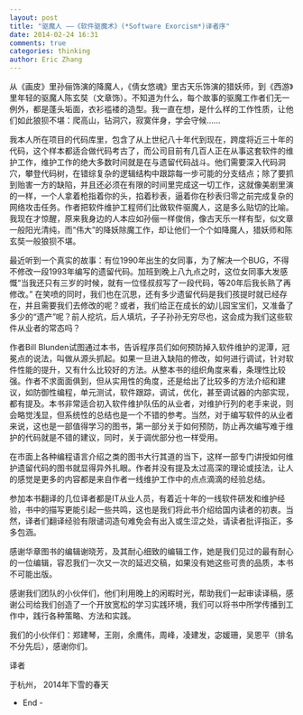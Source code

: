 ```yaml
---
layout: post
title: "驱魔人 ——《软件驱魔术》(*Software Exorcism*)译者序"
date: 2014-02-24 16:31
comments: true
categories: thinking
author: Eric Zhang
---
```


从《画皮》里孙俪饰演的降魔人，《倩女悠魂》里古天乐饰演的猎妖师，到《西游》里年轻的驱魔人陈玄奘（文章饰）。不知道为什么，每个故事的驱魔工作者们无一例外，都是蓬头垢面，衣衫褴褛的造型。我一直在想，是什么样的工作性质，让他们如此狼狈不堪：爬高山，钻洞穴，寂寞伴身，学会守候......

我本人所在项目的代码库里，包含了从上世纪八十年代到现在，跨度将近三十年的代码，这个样本都适合做代码考古了，而公司目前有几百人正在从事这套软件的维护工作，维护工作的绝大多数时间就是在与遗留代码战斗。他们需要深入代码洞穴，攀登代码树，在错综复杂的逻辑结构中跟踪每一步可能的分支结点；除了要抓到贻害一方的缺陷，并且还必须在有限的时间里完成这一切工作，这就像美剧里演的一样，一个人拿着枪指着你的头，掐着秒表，逼着你在秒表归零之前完成复杂的网络攻击任务。作者把软件维护工程师们比做软件驱魔人，这是多么贴切的比喻。我现在才惊醒，原来我身边的人本应如孙俪一样俊俏，像古天乐一样有型，似文章一般阳光清纯，而“伟大”的降妖除魔工作，却让他们一个个如降魔人，猎妖师和陈玄奘一般狼狈不堪。

最近听到一个真实的故事：有位1990年出生的女同事，为了解决一个BUG，不得不修改一段1993年编写的遗留代码。加班到晚上八九点之时，这位女同事大发感慨“当我还只有三岁的时候，就有一位怪叔叔写了一段代码，等20年后我长熟了再修改。” 在笑喷的同时，我们也在沉思，还有多少遗留代码是我们孩提时就已经存在，并且需要我们去修改的呢？或者，我们给正在成长的幼儿园宝宝们，又准备了多少的“遗产”呢？前人挖坑，后人填坑，子子孙孙无穷尽也，这会成为我们这些软件从业者的常态吗？

作者Bill Blunden试图通过本书，告诉程序员们如何预防掉入软件维护的泥潭，冠冕点的说法，叫做从源头抓起。如果一旦进入缺陷的修改，如何进行调试，针对软件性能的提升，又有什么比较好的方法。从整本书的组织角度来看，条理性比较强。作者不求面面俱到，但从实用性的角度，还是给出了比较多的方法介绍和建议，如防御性编程，单元测试，软件跟踪，调试，优化，甚至调试器的内部实现，都有提及。本书非常适合初入软件维护队伍的从业者，对维护行列的老手来说，则会略觉浅显，但系统性的总结也是一个不错的参考。当然，对于编写软件的从业者来说，这也是一部值得学习的图书，第一部分关于如何预防，防止再次编写难于维护的代码就是不错的建议，同时，关于调优部分也一样受用。

在市面上各种编程语言介绍之类的图书大行其道的当下，这样一部专门讲授如何维护遗留代码的图书就显得异外扎眼。作者并没有提及太过高深的理论或技法，让人的感觉是更多的内容都是来自作者一线维护工作中的点点滴滴的经验总结。

参加本书翻译的几位译者都是IT从业人员，有着近十年的一线软件研发和维护经验，书中的描写更能引起一些共鸣，这也是我们将此书介绍给国内读者的初衷。当然，译者们翻译经验有限谴词造句难免会有出入或生涩之处，请读者批评指正，多多包涵。

感谢华章图书的编辑谢晓芳，及其耐心细致的编辑工作，她是我们见过的最有耐心的一位编辑，容忍我们一次又一次的延迟交稿，如果没有她这些可贵的品质，本书不可能出版。

感谢我们团队的小伙伴们，他们利用晚上的闲暇时光，帮助我们一起审读译稿，感谢公司给我们创造了一个开放宽松的学习实践环境，我们可以将书中所学传播到工作中，践行各种策略、方法和实践。

我们的小伙伴们：郑建琴，王刚，余鹰伟，周峰，凌建发，宓媛珊，吴恩平（排名不分先后），感谢你们。

译者 

于杭州，
2014年下雪的春天

- End - 